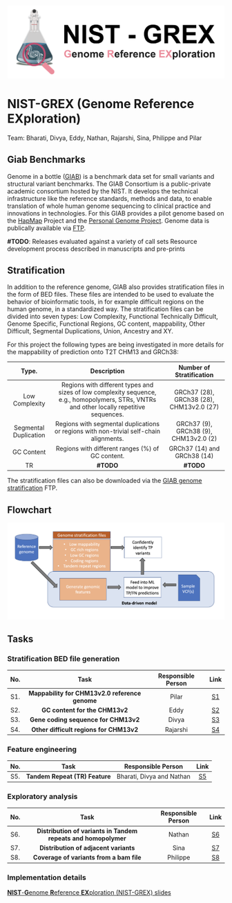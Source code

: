 ![](./doc/img/NIST-GREX.png)
# NIST-GREX (Genome Reference EXploration)


Team: Bharati, Divya, Eddy, Nathan, Rajarshi, Sina, Philippe and Pilar


## Giab Benchmarks

Genome in a bottle 
([GIAB](https://www.nist.gov/programs-projects/genome-bottle)) 
is a benchmark data set for small variants and structural variant benchmarks. The GIAB Consortium is a public-private academic consortium hosted by the NIST. It develops the technical infrastructure like the reference standards, methods and data, to enable translation of whole human genome sequencing to clinical practice and innovations in technologies. For this GIAB provides a pilot genome based on the 
[HapMap](https://www.genome.gov/10001688/international-hapmap-project) 
Project and the
[Personal Genome Project](https://www.personalgenomes.org/us). 
Genome data is publically available via 
[FTP](https://ftp-trace.ncbi.nlm.nih.gov/giab/ftp/release/).

**#TODO**:
Releases evaluated against a variety of call sets
Resource development process described in manuscripts and pre-prints



## Stratification
In addition to the reference genome, GIAB also provides stratification files in the form of BED files. These files are intended to be used to evaluate the behavior of bioinformatic tools, in for example difficult regions on the human genome, in a standardized way. The stratification files can be divided into seven types: Low Complexity, Functional Technically Difficult, Genome Specific, Functional Regions, GC content, mappability, Other Difficult, Segmental Duplications, Union, Ancestry and XY.

For this project the following types are being investigated in more details for the mappability of prediction onto T2T CHM13 and GRCh38:

| Type. |Description | Number of Stratification |
|:---: |:-------------: | :-------------: |
|Low Complexity|Regions with different types and sizes of low complexity sequence, e.g., homopolymers, STRs, VNTRs and other locally repetitive sequences. | GRCh37 (28), GRCh38 (28), CHM13v2.0 (27)|
|Segmental Duplication | Regions with segmental duplications or regions with non-trivial self-chain alignments. |GRCh37 (9), GRCh38 (9), CHM13v2.0 (2)  |
|GC Content|Regions with different ranges (%) of GC content.| GRCh37 (14) and GRCh38 (14)|
|TR| **#TODO** | **#TODO** |


The stratification files can also be downloaded via the [GIAB genome stratification](https://ftp-trace.ncbi.nlm.nih.gov/ReferenceSamples/giab/release/genome-stratifications/) FTP.

## Flowchart 

![Flowchart](./doc/img/nist_grex_diagram.png)

## Tasks
### Stratification BED file generation
| No. |Task  | Responsible Person | Link|
|:---: |:-------------: | :-------------: | :---: |
|S1. | **Mappability for CHM13v2.0 reference genome** | Pilar|[S1](./S1-mappability)|
|S2. | **GC content for the CHM13v2** | Eddy|[S2](./S2-gc-content)|
|S3. | **Gene coding sequence for CHM13v2** | Divya|[S3](./S3-gene-coding)|
|S4. | **Other difficult regions for CHM13v2** | Rajarshi|[S4](./S4-OtherDifficult)|


### Feature engineering
| No. |Task  | Responsible Person | Link|
|:---: |:-------------: | :-------------: | :---: |
|S5. | **Tandem Repeat (TR) Feature** | Bharati, Divya and Nathan|[S5](./S5-tr-adotto)|

### Exploratory analysis
| No. |Task  | Responsible Person | Link|
|:---: |:-------------: | :-------------: | :---: |
|S6. | **Distribution of variants in Tandem repeats and homopolymer** | Nathan|[S6](./S6-tr-distribution)|
|S7. | **Distribution of adjacent variants** | Sina| [S7](./S7-adjacent-distribution)|
|S8. | **Coverage of variants from a bam file** | Philippe| [S8](./S8-variant-coverage) |

### Implementation details 
[**NIST**-**G**enome **R**eference **EX**ploration (NIST-GREX) slides](https://docs.google.com/presentation/d/1KqM5kEXQqNWBLLoTsDG2Iis9es5YUiVx3iPwwufggmE/edit?usp=sharing)
